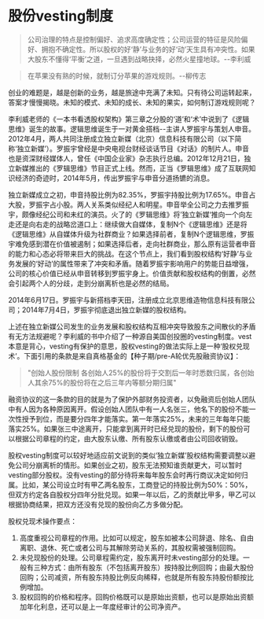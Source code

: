 # 股份vesting制度

> 公司治理的特点是控制偏好、追求高度确定性；公司运营的特征是风险偏好、拥抱不确定性。所以股权的好‘静’与业务的好‘动’天生具有冲突性。如果大股东不懂得‘平衡’之道，一旦遇到战略抉择，必然火星撞地球。--李利威

> 在苹果没有熟的时候，就制订分苹果的游戏规则。--柳传志

创业的难题是，越是创新的业务，越是旅途中充满了未知。只有待公司运转起来，答案才慢慢揭晓。未知的模式、未知的成长、未知的果实，如何制订游戏规则呢？ 

李利威老师的《一本书看透股权架构》第三章之分股的‘道’和‘术’中说到了《逻辑思维》诞生的故事。逻辑思维诞生于一对黄金搭档--主讲人罗振宇与策划人申音。2012年4月，两人共同注册成立独立新媒（北京）信息科技有限公司（以下简称‘独立新媒’）。罗振宇曾经是中央电视台财经谈话节目《对话》的制片人。申音也是资深财经媒体人，曾任《中国企业家》杂志执行总编。2012年12月21日，独立新媒推出的《罗辑思维》节目正式上线。然而，正当《罗辑思维》成了互联网知识经济的奇迹时，2014年5月，传出罗振宇与申音分道扬镳的消息。

独立新媒成立之初，申音持股比例为82.35%，罗振宇持股比例为17.65%。申音占大股，罗振宇占小股。两人关系类似经纪人和明星。申音举全公司之力去推罗振宇，颇像经纪公司和未红的演员。火了的《罗辑思维》将’独立新媒‘推向一个向左走还是向右走的战略岔道口上：继续做大自媒体，复制N个《逻辑思维》还是将《逻辑思维》从自媒体升级为社群商业？如果选择前者，复制N个逻辑思维，罗振宇难免感到潜在价值被遏制；如果选择后者，走向社群商业，那么原有运营者申音的能力和心态必将带来巨大的挑战。在这个节点上，我们看到股权结构‘好静’与业务发展的‘好动’的属性带来了冲突和矛盾。随着罗振宇影响用户的势能日益增强，公司的核心价值已经从申音转移到罗振宇身上。价值贡献和股权结构的倒置，必然会引起两个人的分歧，走到分崩离析也是必然的结局。

2014年6月17日。罗振宇与新搭档李天田，注册成立北京思维造物信息科技有限公司；2014年7月4日，罗振宇彻底退出独立新媒的股权结构。

上述在独立新媒公司发生的业务发展和股权结构互相冲突导致股东之间散伙的矛盾有无方法规避呢？李利威的书中介绍了一种源自美国创投圈的vesting制度。vest本意是背心，vesting有保护的意思，股权vesting的做法实际上是一种‘股权兑现术’。下面引用的条款是来自真格基金的【种子期/pre-A轮优先股融资协议】：

>"创始人股份限制   各创始人25%的股份将于交割后一年时悉数归属，各创始人其余75%的股份将在之后三年内等额分期归属"

融资协议的这一条款的目的就是为了保护外部财务投资者，以免融资后创始人团队中有人因为各种原因离开。假设创始人团队中有一人名张三，他名下的股份不能一次性授予到位，而是要分四年才能落实。第一年落实25%，未来的三年每年只能落实25%。如果张三中途离开，只能拿到离开时已经兑现的股份，剩下的股份可以根据公司章程的约定，由大股东认缴、所有股东认缴或者由公司回收销毁。

股权vesting制度可以较好地适应前文说到的类似‘独立新媒’股权结构需要调整以避免公司分崩离析的情形。如果创业之初，股东无法预知谁贡献更大，可以暂时vesting部分股权。没有vesting的部分待将来每年股东会时再行商议决定如何归属。比如，某公司设立时有甲乙两名股东，工商登记的持股比例为50%：50%，但双方约定各自股权分四年分批兑现。如果一年以后，乙的贡献比甲多，甲乙可以根据协商结果，把双方还没有兑现的股份向乙方多做分配。

股权兑现术操作要点：

1. 高度重视公司章程的作用。比如可以规定，股东如被本公司辞退、除名、自由离职、退休、死亡或者公司与其解除劳动关系的，其股权需被强制回购。
2. 未兑现股份的处理。公司章程需约定，股东离开时未vesting部分的处理。一般有三种方式：由所有股东（不包括离开股东）按持股比例回购；由最大股份回购；公司减资，所有股东持股比例反向稀释，也就是所有股东持股份额按比例增加。
3. 股权回购的价格和程序。回购价格既可以是原始出资额，也可以是原始出资额加年化利息，还可以是上一年度经审计的公司净资产。
